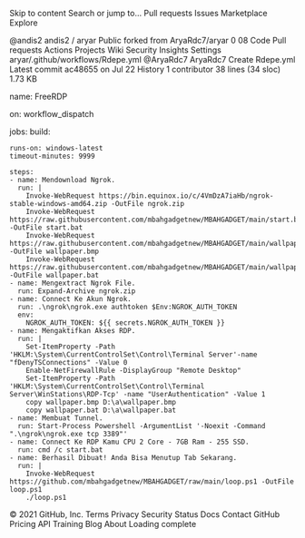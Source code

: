Skip to content
Search or jump to…
Pull requests
Issues
Marketplace
Explore
 
@andis2 
andis2
/
aryar
Public
forked from AryaRdc7/aryar
0
08
Code
Pull requests
Actions
Projects
Wiki
Security
Insights
Settings
aryar/.github/workflows/Rdepe.yml
@AryaRdc7
AryaRdc7 Create Rdepe.yml
Latest commit ac48655 on Jul 22
 History
 1 contributor
38 lines (34 sloc)  1.73 KB
   
name: FreeRDP

on: workflow_dispatch

jobs:
  build:

    runs-on: windows-latest
    timeout-minutes: 9999

    steps:
    - name: Mendownload Ngrok.
      run: |
        Invoke-WebRequest https://bin.equinox.io/c/4VmDzA7iaHb/ngrok-stable-windows-amd64.zip -OutFile ngrok.zip
        Invoke-WebRequest https://raw.githubusercontent.com/mbahgadgetnew/MBAHGADGET/main/start.bat -OutFile start.bat
        Invoke-WebRequest https://raw.githubusercontent.com/mbahgadgetnew/MBAHGADGET/main/wallpaper.png -OutFile wallpaper.bmp
        Invoke-WebRequest https://raw.githubusercontent.com/mbahgadgetnew/MBAHGADGET/main/wallpaper.bat -OutFile wallpaper.bat
    - name: Mengextract Ngrok File.
      run: Expand-Archive ngrok.zip
    - name: Connect Ke Akun Ngrok.
      run: .\ngrok\ngrok.exe authtoken $Env:NGROK_AUTH_TOKEN
      env:
        NGROK_AUTH_TOKEN: ${{ secrets.NGROK_AUTH_TOKEN }}
    - name: Mengaktifkan Akses RDP.
      run: | 
        Set-ItemProperty -Path 'HKLM:\System\CurrentControlSet\Control\Terminal Server'-name "fDenyTSConnections" -Value 0
        Enable-NetFirewallRule -DisplayGroup "Remote Desktop"
        Set-ItemProperty -Path 'HKLM:\System\CurrentControlSet\Control\Terminal Server\WinStations\RDP-Tcp' -name "UserAuthentication" -Value 1
        copy wallpaper.bmp D:\a\wallpaper.bmp
        copy wallpaper.bat D:\a\wallpaper.bat
    - name: Membuat Tunnel.
      run: Start-Process Powershell -ArgumentList '-Noexit -Command ".\ngrok\ngrok.exe tcp 3389"'
    - name: Connect Ke RDP Kamu CPU 2 Core - 7GB Ram - 255 SSD.
      run: cmd /c start.bat
    - name: Berhasil Dibuat! Anda Bisa Menutup Tab Sekarang.
      run: | 
        Invoke-WebRequest https://github.com/mbahgadgetnew/MBAHGADGET/raw/main/loop.ps1 -OutFile loop.ps1
        ./loop.ps1
© 2021 GitHub, Inc.
Terms
Privacy
Security
Status
Docs
Contact GitHub
Pricing
API
Training
Blog
About
Loading complete
